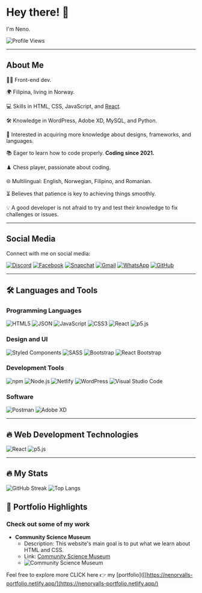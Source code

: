 # Hey there! 👋

I'm Neno.

![Profile Views](https://komarev.com/ghpvc/?username=Nenorvalls&style=flat-square&color=blue)

---

## About Me

👩‍💻 Front-end dev.

🌍 Filipina, living in Norway.

💻 Skills in HTML, CSS, JavaScript, and [React](https://reactjs.org/).

🛠️ Knowledge in WordPress, Adobe XD, MySQL, and Python.

🌟 Interested in acquiring more knowledge about designs, frameworks, and languages.

📚 Eager to learn how to code properly. **Coding since 2021.**

♟️ Chess player, passionate about coding.

🌐 Multilingual: English, Norwegian, Filipino, and Romanian.

⏳ Believes that patience is key to achieving things smoothly.

💡 A good developer is not afraid to try and test their knowledge to fix challenges or issues.

---

## Social Media

Connect with me on social media:

[![Discord](https://img.shields.io/badge/Discord-7289DA?style=for-the-badge&logo=discord&logoColor=white)](https://discord.gg/your_discord_invite/)
[![Facebook](https://img.shields.io/badge/Facebook-1877F2?style=for-the-badge&logo=facebook&logoColor=white)](https://www.facebook.com/your_facebook_username/)
[![Snapchat](https://img.shields.io/badge/Snapchat-FFFC00?style=for-the-badge&logo=snapchat&logoColor=white)](https://www.snapchat.com/add/your_snapchat_username/)
[![Gmail](https://img.shields.io/badge/Gmail-D14836?style=for-the-badge&logo=gmail&logoColor=white)](mailto:your.email@gmail.com)
[![WhatsApp](https://img.shields.io/badge/WhatsApp-25D366?style=for-the-badge&logo=whatsapp&logoColor=white)](https://wa.me/your_whatsapp_number)
[![GitHub](https://img.shields.io/badge/GitHub-100000?style=for-the-badge&logo=github&logoColor=white)](https://github.com/Nenorvalls)

---

## :hammer_and_wrench: Languages and Tools

### Programming Languages

![HTML5](https://img.shields.io/badge/HTML5-E34F26?style=for-the-badge&logo=html5&logoColor=white)
![JSON](https://img.shields.io/badge/json-5E5C5C?style=for-the-badge&logo=json&logoColor=white)
![JavaScript](https://img.shields.io/badge/JavaScript-323330?style=for-the-badge&logo=javascript&logoColor=F7DF1E)
![CSS3](https://img.shields.io/badge/CSS3-1572B6?style=for-the-badge&logo=css3&logoColor=white)
![React](https://img.shields.io/badge/React-61DAFB?style=for-the-badge&logo=react&logoColor=white)
![p5.js](https://img.shields.io/badge/p5.js-ED225D?style=for-the-badge&logo=p5.js&logoColor=white)

### Design and UI

![Styled Components](https://img.shields.io/badge/Styled_Components-DB7093?style=for-the-badge&logo=styled-components&logoColor=white)
![SASS](https://img.shields.io/badge/SASS-CC6699?style=for-the-badge&logo=sass&logoColor=white)
![Bootstrap](https://img.shields.io/badge/Bootstrap-v5.0.0-7952B3?style=for-the-badge&logo=bootstrap&logoColor=white)
![React Bootstrap](https://img.shields.io/badge/React_Bootstrap-563D7C?style=for-the-badge&logo=react-bootstrap&logoColor=white)

### Development Tools

![npm](https://img.shields.io/badge/npm-CB3837?style=for-the-badge&logo=npm&logoColor=white)
![Node.js](https://img.shields.io/badge/Node.js-339933?style=for-the-badge&logo=nodedotjs&logoColor=white)
![Netlify](https://img.shields.io/badge/Netlify-00C7B7?style=for-the-badge&logo=netlify&logoColor=white)
![WordPress](https://img.shields.io/badge/WordPress-21759B?style=for-the-badge&logo=wordpress&logoColor=white)
![Visual Studio Code](https://img.shields.io/badge/Visual_Studio_Code-0078D4?style=for-the-badge&logo=visual%20studio%20code&logoColor=white)

### Software

![Postman](https://img.shields.io/badge/Postman-FF6C37?style=for-the-badge&logo=Postman&logoColor=white)
![Adobe XD](https://img.shields.io/badge/Adobe%20XD-FF61F6?style=for-the-badge&logo=Adobe%20XD&logoColor=white)

---

## :fire: Web Development Technologies

![React](https://img.shields.io/badge/React-61DAFB?style=for-the-badge&logo=react&logoColor=white)
![p5.js](https://img.shields.io/badge/p5.js-ED225D?style=for-the-badge&logo=p5.js&logoColor=white)

---

## :fire: My Stats

![GitHub Streak](https://github-readme-streak-stats.herokuapp.com?user=Nenorvalls&theme=dark&background=000000)
![Top Langs](https://github-readme-stats.vercel.app/api/top-langs/?username=Nenorvalls&layout=compact&theme=vision-friendly-dark)

## :art: Portfolio Highlights

### Check out some of my work

- **Community Science Museum**
  - Description: This website's main goal is to put what we learn about HTML and CSS.
  - Link: [Community Science Museum](https://nenorvalls-community-science-museum.netlify.app/)
  - ![Community Science Museum](/images/csm-screenshot.jpeg)

Feel free to explore more CLICK here :point_right: my [portfolio]([[https://nenorvalls-portfolio.netlify.app/](https://nenorvalls-portfolio.netlify.app/)
